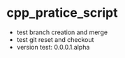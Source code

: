 # cpp_pratice_script

* test branch creation and merge
* test git reset and checkout
* version test: 0.0.0.1.alpha

